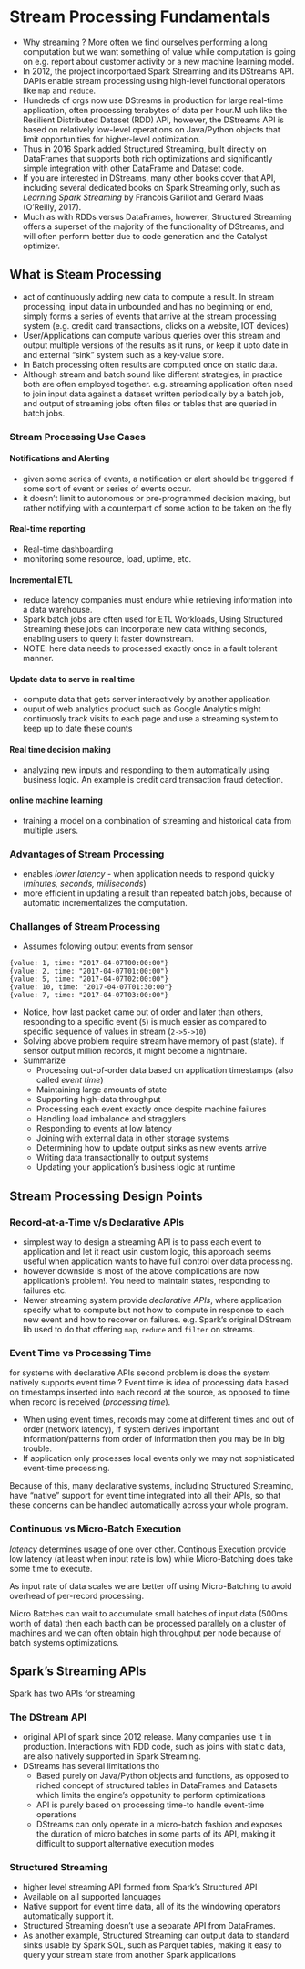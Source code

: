 # Stream Processing Fundamentals

- Why streaming ? More often we find ourselves performing a long computation but we want something of value while computation is going on e.g. report about customer activity or a new machine learning model.
- In 2012, the project incorportaed Spark Streaming and its DStreams API. DAPIs enable stream processing using high-level functional operators like `map` and `reduce`.
- Hundreds of orgs now use DStreams in production for large real-time application, often processing terabytes of data per hour.M uch like the Resilient Distributed Dataset (RDD) API, however, the  DStreams API is based on relatively low-level operations on Java/Python objects that limit opportunities for higher-level optimization.
- Thus in 2016 Spark added Structured Streaming, built directly on DataFrames that supports both rich optimizations and significantly simple integration with other DataFrame and Dataset code.
- If you are interested in DStreams, many other books cover that API,  including several dedicated books on Spark Streaming only, such as *Learning Spark Streaming* by Francois Garillot and Gerard Maas (O’Reilly, 2017).
- Much as with RDDs versus DataFrames, however, Structured Streaming offers a superset of the majority of the functionality of DStreams, and  will often perform better due to code generation and the Catalyst optimizer.

## What is Steam Processing

- act of continuously adding new data to compute a result. In stream processing, input data in unbounded and has no beginning or end, simply forms a series of events that arrive at the stream processing system (e.g. credit card transactions, clicks on a website, IOT devices)
- User/Applications can compute various queries over this stream and output multiple versions of the results as it runs, or keep it upto date in and external “sink” system such as a key-value store.
- In Batch processing often results are computed once on static data.
- Although stream and batch sound like different strategies, in practice both are often employed together. e.g. streaming application often need to join input data against a dataset written periodically by a batch job, and output of streaming jobs often files or tables that are queried in batch jobs.

### Stream Processing Use Cases

#### Notifications and Alerting

- given some series of events, a notification or alert should be triggered if some sort of event or series of events occur.
- it doesn’t limit to autonomous or pre-programmed decision making, but rather notifying with a counterpart of some action to be taken on the fly

#### Real-time reporting

- Real-time dashboarding
- monitoring some resource, load, uptime, etc.

#### Incremental ETL

- reduce latency companies must endure while retrieving information into a data warehouse.
- Spark batch jobs are often used for ETL Workloads, Using Structured Streaming these jobs can incorporate new data withing seconds, enabling users to query it faster downstream.
- NOTE: here data needs to processed exactly once in a fault tolerant manner.

#### Update data to serve in real time

- compute data that gets server interactively by another application
- ouput of web analytics product such as Google Analytics might continuosly track visits to each page and use a streaming system to keep up to date these counts

#### Real time decision making

- analyzing new inputs and responding to them automatically using business logic.  An example is credit card transaction fraud detection.

#### online machine learning

- training a model on a combination of streaming and historical data from multiple users.

### Advantages of Stream Processing

- enables *lower latency* - when application needs to respond quickly (*minutes, seconds, milliseconds*)
- more efficient in updating a result than repeated batch jobs, because of automatic incrementalizes the computation.

### Challanges of Stream Processing

- Assumes folowing output events from sensor

````
{value: 1, time: "2017-04-07T00:00:00"}
{value: 2, time: "2017-04-07T01:00:00"}
{value: 5, time: "2017-04-07T02:00:00"}
{value: 10, time: "2017-04-07T01:30:00"}
{value: 7, time: "2017-04-07T03:00:00"}
````

- Notice, how last packet came out of order and later than others, responding to a specific event (`5`) is much easier as compared to specific sequence of values in stream (`2->5->10`)
- Solving above problem require stream have memory of past (state). If sensor output million records, it might become a nightmare.
- Summarize
    - Processing out-of-order data based on application timestamps (also called *event time*)
    - Maintaining large amounts of state
    - Supporting high-data throughput
    - Processing each event exactly once despite machine failures
    - Handling load imbalance and stragglers
    - Responding to events at low latency
    - Joining with external data in other storage systems
    - Determining how to update output sinks as new events arrive
    - Writing data transactionally to output systems
    - Updating your application’s business logic at runtime

## Stream Processing Design Points

### Record-at-a-Time v/s Declarative APIs

- simplest way to design a streaming API is to pass each event to application and let it react usin custom logic, this approach seems useful when application wants to have full control over data processing.
- however downside is most of the above complications are now application’s problem!. You need to maintain states, responding to failures etc.
- Newer streaming system provide *declarative APIs*, where application specify what to compute but not how to compute in response to each new event and how to recover on failures. e.g. Spark’s original DStream lib used to do that offering `map`, `reduce` and `filter` on streams.

### Event Time vs Processing Time

for systems with declarative APIs second problem is does the system natively supports event time ? Event time is idea of processing data based on timestamps inserted into each record at the source, as opposed to time when record is received (*processing time*).

- When using event times, records may come at different times and out of order (network latency), If system derives important information/patterns from order of information then you may be in big trouble.
- If application only processes local events only we may not sophisticated event-time processing.

Because of this, many declarative systems, including Structured  Streaming, have “native” support for event time integrated into all  their APIs, so that these concerns can be handled automatically across  your whole program.

### Continuous vs Micro-Batch Execution

*latency* determines usage of one over other. Continous Execution provide low latency (at least when input rate is low) while Micro-Batching does take some time to execute.

As input rate of data scales we are better off using Micro-Batching to avoid overhead of per-record processing.

Micro Batches can wait to accumulate small batches of input data (500ms worth of data) then each bacth can be processed parallely on a cluster of machines and we can often obtain high throughput per node because of batch systems optimizations.

## Spark’s Streaming APIs

Spark has two APIs for streaming

### The DStream API

- original API of spark since 2012 release. Many companies use it in production. Interactions with RDD code, such as joins with static data, are also natively supported in Spark Streaming.
- DStreams has several limitations tho
    - Based purely on Java/Python objects and functions, as opposed to riched concept of structured tables in DataFrames and Datasets which limits the engine’s oppotunity to perform optimizations
    - API is purely based on processing time-to handle event-time operations
    - DStreams can only operate in a micro-batch fashion and exposes the duration of micro batches in some parts of its API, making it difficult to support alternative execution modes

### Structured Streaming

- higher level streaming API formed from Spark’s Structured API
- Available on all supported languages
- Native support for event time data, all of its the windowing operators automatically support it.
- Structured Streaming doesn’t use a separate API from DataFrames.
- As another example, Structured Streaming can output data to standard  sinks usable by Spark SQL, such as Parquet tables, making it easy to  query your stream state from another Spark applications

